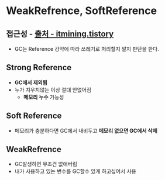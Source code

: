 WeakRefrence, SoftReference
===
접근성 - [출처 - itmining.tistory](https://itmining.tistory.com/10)
---
* GC는 Reference 강약에 따라 쓰레기로 처리할지 말지 판단을 한다.

Strong Reference
---
* **GC에서 제외됨**
* 누가 지우지않는 이상 절대 안없어짐
  * **메모리 누수** 가능성

Soft Reference
---
* 메모리가 충분하다면 GC에서 내비두고 **메모리 없으면 GC에서 삭제**

WeakRefrence
---
* GC발생하면 무조건 없애버림
* 내가 사용하고 있는 변수를 GC할수 있게 하고싶어서 사용
